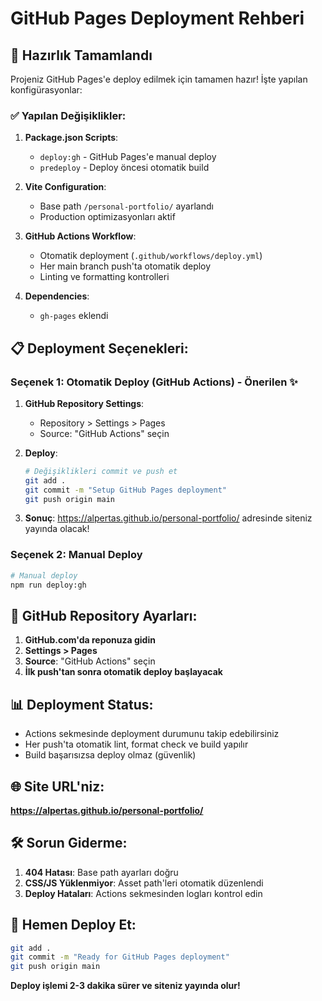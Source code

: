 # GitHub Pages Deployment Rehberi

## 🚀 Hazırlık Tamamlandı

Projeniz GitHub Pages'e deploy edilmek için tamamen hazır! İşte yapılan konfigürasyonlar:

### ✅ Yapılan Değişiklikler:

1. **Package.json Scripts**:

   - `deploy:gh` - GitHub Pages'e manual deploy
   - `predeploy` - Deploy öncesi otomatik build

2. **Vite Configuration**:

   - Base path `/personal-portfolio/` ayarlandı
   - Production optimizasyonları aktif

3. **GitHub Actions Workflow**:

   - Otomatik deployment (`.github/workflows/deploy.yml`)
   - Her main branch push'ta otomatik deploy
   - Linting ve formatting kontrolleri

4. **Dependencies**:
   - `gh-pages` eklendi

## 📋 Deployment Seçenekleri:

### Seçenek 1: Otomatik Deploy (GitHub Actions) - Önerilen ✨

1. **GitHub Repository Settings**:

   - Repository > Settings > Pages
   - Source: "GitHub Actions" seçin

2. **Deploy**:

   ```bash
   # Değişiklikleri commit ve push et
   git add .
   git commit -m "Setup GitHub Pages deployment"
   git push origin main
   ```

3. **Sonuç**: https://alpertas.github.io/personal-portfolio/ adresinde siteniz yayında olacak!

### Seçenek 2: Manual Deploy

```bash
# Manual deploy
npm run deploy:gh
```

## 🔧 GitHub Repository Ayarları:

1. **GitHub.com'da reponuza gidin**
2. **Settings > Pages**
3. **Source**: "GitHub Actions" seçin
4. **İlk push'tan sonra otomatik deploy başlayacak**

## 📊 Deployment Status:

- Actions sekmesinde deployment durumunu takip edebilirsiniz
- Her push'ta otomatik lint, format check ve build yapılır
- Build başarısızsa deploy olmaz (güvenlik)

## 🌐 Site URL'niz:

**https://alpertas.github.io/personal-portfolio/**

## 🛠️ Sorun Giderme:

1. **404 Hatası**: Base path ayarları doğru
2. **CSS/JS Yüklenmiyor**: Asset path'leri otomatik düzenlendi
3. **Deploy Hataları**: Actions sekmesinden logları kontrol edin

## 🚀 Hemen Deploy Et:

```bash
git add .
git commit -m "Ready for GitHub Pages deployment"
git push origin main
```

**Deploy işlemi 2-3 dakika sürer ve siteniz yayında olur!**
